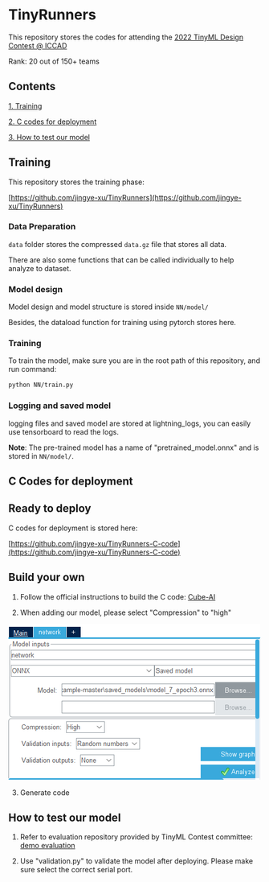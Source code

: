 # TinyRunners
This repository stores the codes for attending the [2022 TinyML Design Contest @ ICCAD](https://tinymlcontest.github.io/TinyML-Design-Contest/Winners.html)

Rank: 20 out of 150+ teams

## Contents

[1. Training](README.md#training)

[2. C codes for deployment](README.md#c-codes-for-deployment)

[3. How to test our model](README.md#How-to-test-our-model)


## Training

This repository stores the training phase:

[https://github.com/jingye-xu/TinyRunners](https://github.com/jingye-xu/TinyRunners)

### Data Preparation

`data` folder stores the compressed `data.gz` file that stores all data.

There are also some functions that can be called individually to help analyze to dataset.

### Model design
Model design and model structure is stored inside `NN/model/`

Besides, the dataload function for training using pytorch stores here.

### Training

To train the model, make sure you are in the root path of this repository, and run command:

```bash
python NN/train.py
```

### Logging and saved model

logging files and saved model are stored at lightning_logs, you can easily use tensorboard to read the logs.

**Note**: The pre-trained model has a name of "pretrained_model.onnx" and is stored in `NN/model/`.

## C Codes for deployment

## Ready to deploy

C codes for deployment is stored here: 

[https://github.com/jingye-xu/TinyRunners-C-code](https://github.com/jingye-xu/TinyRunners-C-code)

## Build your own

1. Follow the official instructions to build the C code:
[Cube-AI](https://github.com/tinymlcontest/tinyml_contest2022_demo_example/blob/master/README-Cube.md)

2. When adding our model, please select "Compression" to "high"

![](Compression.png)

3. Generate code

## How to test our model

1. Refer to evaluation repository provided by TinyML Contest committee:
[demo evaluation](https://github.com/tinymlcontest/tinyml_contest2022_demo_evaluation)

2. Use "validation.py" to validate the model after deploying. Please make sure select the correct serial port.
